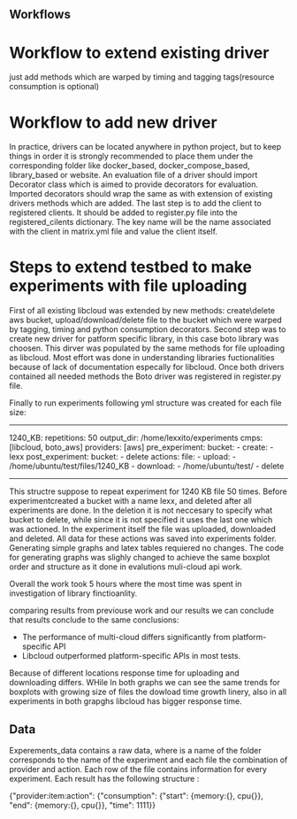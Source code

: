 ## Workflows


# Workflow to extend existing driver 

just add methods which are warped by timing and tagging tags(resource consumption is optional)

# Workflow to add new driver 

In practice, drivers can be located anywhere in python project, but to keep things in order it is strongly recommended to place them under the corresponding folder like docker_based, docker_compose_based, library_based or website. An evaluation file of a driver should import Decorator class which is aimed to provide decorators for evaluation. Imported decorators should wrap the same as with extension of existing drivers methods which are added. The last step is to add the client to registered clients. It should be added to register.py file into the registered_cilents dictionary. The key name will be the name associated with the client in matrix.yml file and value the client itself.

# Steps to extend testbed to make experiments with file uploading

First of all existing libcloud was extended by new methods: create\delete aws bucket, upload/download/delete file to the bucket which were warped by tagging, timing and python consumption decorators. 
Second step was to create new driver for patform specific library, in this case boto library was choosen. This dirver was populated by the same methods for file uploading as libcloud. Most effort was done in understanding libraries fuctionalities because of lack of documentation especally for libcloud. 
Once both drivers contained all needed methods the Boto driver was registered in register.py file. 

Finally to run experiments following yml structure was created for each file size: 

---
1240_KB:
  repetitions: 50
    output_dir: /home/lexxito/experiments
      cmps: [libcloud, boto_aws]
        providers: [aws]
          pre_experiment:
            bucket:
              - create:
                  - lexx
          post_experiment:
            bucket:
              - delete
          actions:
            file:
              - upload:
                  - /home/ubuntu/test/files/1240_KB
              - download:
                  - /home/ubuntu/test/
              - delete

---

This structre suppose to repeat experiment for 1240 KB file 50 times. Before experimentcreated a bucket with a name lexx, and deleted after all experiments are done. In the deletion it is not neccesary to specify what bucket to delete, while since it is not specified it uses the last one which was actioned. In the experiment itself the file was uploaded, downloaded and deleted. All data for these actions was saved into experiments folder. 
Generating simple graphs and latex tables requiered no changes. The code for generating graphs was slighly changed to achieve the same boxplot order and structure as it done in evalutions muli-cloud api work.

Overall the work took 5 hours where the most time was spent in investigation of library finctioanlity. 

comparing results from previouse work and our results we can conclude that results conclude to the same conclusions:

- The performance of multi-cloud differs significantly from platform-specific API
- Libcloud outperformed platform-specific APIs in most tests.

Because of different locations response time for uploading and downloading differs. WHile In both graphs we can see the same trends for boxplots with growing size of files the dowload time growth linery, also in all experiments in both grapghs  libcloud has bigger response time.    
## Data
Experements_data contains a raw data, where is a name of the folder corresponds to the name of the experiment and each file the combination of provider and action. Each row of the file contains information for every experiment. Each result has the following structure :

{"provider:item:action": {"consumption": {"start": {memory:{}, cpu{}}, "end": {memory:{}, cpu{}}, "time": 1111}}


